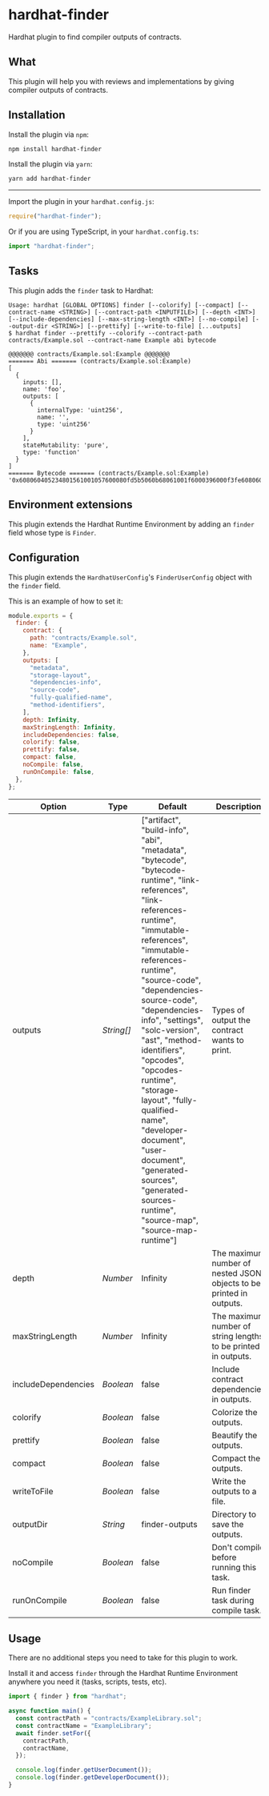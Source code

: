 # hardhat-finder

Hardhat plugin to find compiler outputs of contracts.

## What

This plugin will help you with reviews and implementations by giving compiler outputs of contracts.

## Installation

Install the plugin via `npm`:

```bash
npm install hardhat-finder
```

Install the plugin via `yarn`:

```bash
yarn add hardhat-finder
```

---

Import the plugin in your `hardhat.config.js`:

```js
require("hardhat-finder");
```

Or if you are using TypeScript, in your `hardhat.config.ts`:

```ts
import "hardhat-finder";
```

## Tasks

This plugin adds the `finder` task to Hardhat:

```
Usage: hardhat [GLOBAL OPTIONS] finder [--colorify] [--compact] [--contract-name <STRING>] [--contract-path <INPUTFILE>] [--depth <INT>] [--include-dependencies] [--max-string-length <INT>] [--no-compile] [--output-dir <STRING>] [--prettify] [--write-to-file] [...outputs]
$ hardhat finder --prettify --colorify --contract-path contracts/Example.sol --contract-name Example abi bytecode

@@@@@@@ contracts/Example.sol:Example @@@@@@@
======= Abi ======= (contracts/Example.sol:Example)
[
  {
    inputs: [],
    name: 'foo',
    outputs: [
      {
        internalType: 'uint256',
        name: '',
        type: 'uint256'
      }
    ],
    stateMutability: 'pure',
    type: 'function'
  }
]
======= Bytecode ======= (contracts/Example.sol:Example)
'0x608060405234801561001057600080fd5b5060b68061001f6000396000f3fe6080604052348015600f57600080fd5b506004361060285760003560e01c8063c298557814602d575b600080fd5b60336047565b604051603e9190605d565b60405180910390f35b60006005905090565b6057816076565b82525050565b6000602082019050607060008301846050565b92915050565b600081905091905056fea264697066735822122086e7e92f8524c3c79ce92e0551a14a908c36694cb02510ce7a32d137d929e93764736f6c63430008040033'
```

## Environment extensions

This plugin extends the Hardhat Runtime Environment by adding an `finder` field whose type is `Finder`.

## Configuration

This plugin extends the `HardhatUserConfig`'s `FinderUserConfig` object with the `finder` field.

This is an example of how to set it:

```js
module.exports = {
  finder: {
    contract: {
      path: "contracts/Example.sol",
      name: "Example",
    },
    outputs: [
      "metadata",
      "storage-layout",
      "dependencies-info",
      "source-code",
      "fully-qualified-name",
      "method-identifiers",
    ],
    depth: Infinity,
    maxStringLength: Infinity,
    includeDependencies: false,
    colorify: false,
    prettify: false,
    compact: false,
    noCompile: false,
    runOnCompile: false,
  },
};
```

| Option              | Type       | Default                                                                                                                                                                                                                                                                                                                                                                                                                                                                                                           | Description                                                         |
| ------------------- | ---------- | ----------------------------------------------------------------------------------------------------------------------------------------------------------------------------------------------------------------------------------------------------------------------------------------------------------------------------------------------------------------------------------------------------------------------------------------------------------------------------------------------------------------- | ------------------------------------------------------------------- |
| outputs             | _String[]_ | ["artifact", "build-info", "abi", "metadata", "bytecode", "bytecode-runtime", "link-references", "link-references-runtime", "immutable-references", "immutable-references-runtime", "source-code", "dependencies-source-code", "dependencies-info", "settings", "solc-version", "ast", "method-identifiers", "opcodes", "opcodes-runtime", "storage-layout", "fully-qualified-name", "developer-document", "user-document", "generated-sources", "generated-sources-runtime", "source-map", "source-map-runtime"] | Types of output the contract wants to print.                        |
| depth               | _Number_   | Infinity                                                                                                                                                                                                                                                                                                                                                                                                                                                                                                          | The maximum number of nested JSON objects to be printed in outputs. |
| maxStringLength     | _Number_   | Infinity                                                                                                                                                                                                                                                                                                                                                                                                                                                                                                          | The maximum number of string lengths to be printed in outputs.      |
| includeDependencies | _Boolean_  | false                                                                                                                                                                                                                                                                                                                                                                                                                                                                                                             | Include contract dependencies in outputs.                           |
| colorify            | _Boolean_  | false                                                                                                                                                                                                                                                                                                                                                                                                                                                                                                             | Colorize the outputs.                                               |
| prettify            | _Boolean_  | false                                                                                                                                                                                                                                                                                                                                                                                                                                                                                                             | Beautify the outputs.                                               |
| compact             | _Boolean_  | false                                                                                                                                                                                                                                                                                                                                                                                                                                                                                                             | Compact the outputs.                                                |
| writeToFile         | _Boolean_  | false                                                                                                                                                                                                                                                                                                                                                                                                                                                                                                             | Write the outputs to a file.                                        |
| outputDir           | _String_   | finder-outputs                                                                                                                                                                                                                                                                                                                                                                                                                                                                                                    | Directory to save the outputs.                                      |
| noCompile           | _Boolean_  | false                                                                                                                                                                                                                                                                                                                                                                                                                                                                                                             | Don't compile before running this task.                             |
| runOnCompile        | _Boolean_  | false                                                                                                                                                                                                                                                                                                                                                                                                                                                                                                             | Run finder task during compile task.                                |

## Usage

There are no additional steps you need to take for this plugin to work.

Install it and access `finder` through the Hardhat Runtime Environment anywhere you need it (tasks, scripts, tests, etc).

```ts
import { finder } from "hardhat";

async function main() {
  const contractPath = "contracts/ExampleLibrary.sol";
  const contractName = "ExampleLibrary";
  await finder.setFor({
    contractPath,
    contractName,
  });

  console.log(finder.getUserDocument());
  console.log(finder.getDeveloperDocument());
}
```
